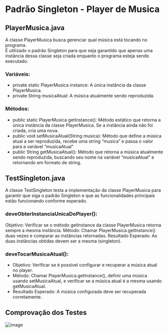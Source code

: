 # Padrão Singleton - Player de Musica
## PlayerMusica.java
  A classe PlayerMusica busca gerenciar qual música está tocando no programa.  
  É utilizado o padrão Singleton para que seja garantido que apenas uma instância dessa classe seja criada enquanto o programa esteja sendo executado.

### Variáveis:
  - private static PlayerMusica instance: A única instância da classe PlayerMusica.
  - private String musicaAtual: A música atualmente sendo reproduzida.

### Métodos:
  - public static PlayerMusica getInstance(): Método estático que retorna a única instância da classe PlayerMusica. Se a instância ainda não foi criada, cria uma nova.
  - public void setMusicaAtual(String musica): Método que define a música atual a ser reproduzida, recebe uma string “musica” e passa o valor para a variável “musicaAtual”
  - public String getMusicaAtual(): Método que retorna a música atualmente sendo reproduzida, buscando seu nome na variável “musicaAtual” e retornando em formato de string.

## TestSingleton.java
  A classe TestSingleton testa a implementação da classe PlayerMusica para garantir que siga o padrão Singleton e que as funcionalidades principais estão funcionando conforme esperado.

### deveObterInstanciaUnicaDoPlayer(): 
Objetivo: Verificar se o método getInstance da classe PlayerMusica retorna sempre a mesma instância.
Método: Chamar PlayerMusica.getInstance() duas vezes e comparar as instâncias retornadas.
Resultado Esperado: As duas instâncias obtidas devem ser a mesma (singleton).

### deveTocarMusicaAtual():
  - Objetivo: Verificar se é possível configurar e recuperar a música atual no player.
  - Método: Chamar PlayerMusica.getInstance(), definir uma música usando setMusicaAtual, e verificar se a música atual é a mesma usando getMusicaAtual.
  - Resultado Esperado: A música configurada deve ser recuperada corretamente.

## Comprovação dos Testes
![image](https://github.com/JotaVS/AtividadePadraoProjeto/assets/114262723/8d853e85-beb4-4f9b-9b53-61890f184e54)
